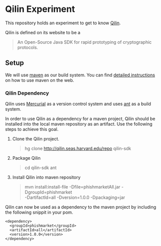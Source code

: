 Qilin Experiment
================

This repository holds an experiment to get to know
[Qilin](http://qilin.seas.harvard.edu/ "Homepage for Qilin").

Qilin is defined on its website to be a

> An Open-Source Java SDK for rapid prototyping of cryptographic
> protocols.

Setup
-----

We will use [maven](http://maven.apache.org/ "Homepage of Maven")
as our build system. You can find 
[detailed instructions](http://maven.apache.org/users/index.html "Maven Users Centre")
on how to use maven on the web.

### Qilin Dependency

Qilin uses 
[Mercurial](http://mercurial.selenic.com/ "Homepage of Mercurial")
as a version control system and uses
[ant](http://ant.apache.org/ "Homepage of Ant") as a build system.

In order to use Qilin as a dependency for a maven project, Qilin
should be installed into the local maven repository as an
artifact. Use the following steps to achieve this goal.

1. Clone the Qilin project.

    > hg clone http://qilin.seas.harvard.edu/repo qilin-sdk

2. Package Qilin

    > cd qilin-sdk
    > ant

3. Install Qilin into maven repository

    > mvn install:install-file -Dfile=phishmarketAll.jar -DgroupId=phishmarket \
    -DartifactId=all -Dversion=1.0.0 -Dpackaging=jar

Qilin can now be used as a dependency to the maven project by
including the following snippit in your pom.

    <dependency>
      <groupId>phishmarket</groupId>
      <artifactId>all</artifactId>
      <version>1.0.0</version>
    </dependency>